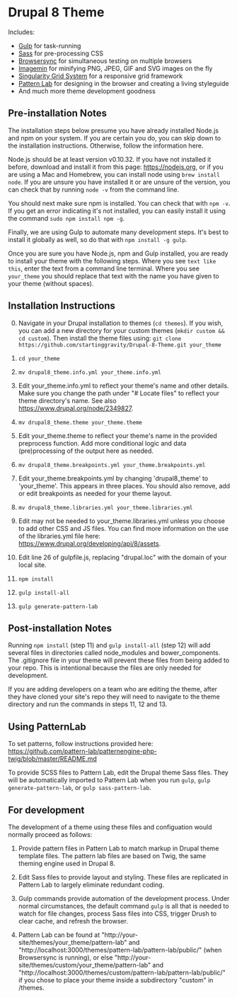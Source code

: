 # Drupal 8 Theme

Includes:
* [Gulp](http://gulpjs.com) for task-running
* [Sass](http://sass-lang.com) for pre-processing CSS
* [Browsersync](http://www.browsersync.io) for simultaneous testing on multiple browsers
* [Imagemin](https://www.npmjs.com/package/gulp-imagemin) for minifying PNG, JPEG, GIF and SVG images on the fly
* [Singularity Grid System](https://github.com/at-import/Singularity) for a responsive grid framework
* [Pattern Lab](http://patternlab.io) for designing in the browser and creating a living styleguide
* And much more theme development goodness

## Pre-installation Notes

The installation steps below presume you have already installed Node.js and npm on your system. If you are certain you do, you can skip down to the installation instructions. Otherwise, follow the information here.

Node.js should be at least version v0.10.32. If you have not installed it before, download and install it from this page: https://nodejs.org, or if you are using a Mac and Homebrew, you can install node using `brew install node`. If you are unsure you have installed it or are unsure of the version, you can check that by running `node -v` from the command line.

You should next make sure npm is installed. You can check that with `npm -v`. If you get an error indicating it's not installed, you can easily install it using the command `sudo npm install npm -g`.

Finally, we are using Gulp to automate many development steps. It's best to install it globally as well, so do that with `npm install -g gulp`.

Once you are sure you have Node.js, npm and Gulp installed, you are ready to install your theme with the following steps. Where you see `text like this`, enter the text from a command line terminal. Where you see `your_theme` you should replace that text with the name you have given to your theme (without spaces).

## Installation Instructions

0. Navigate in your Drupal installation to themes (`cd themes`). If you wish, you can add a new directory for your custom themes (`mkdir custom && cd custom`). Then install the theme files using: `git clone https://github.com/startinggravity/Drupal-8-Theme.git your_theme`

0. `cd your_theme`

0. `mv drupal8_theme.info.yml your_theme.info.yml`

0. Edit your_theme.info.yml to reflect your theme's name and other details. Make sure you change the path under "# Locate files" to reflect your theme directory's name. See also https://www.drupal.org/node/2349827.

0. `mv drupal8_theme.theme your_theme.theme`

0. Edit your_theme.theme to reflect your theme's name in the provided preprocess function. Add more conditional logic
and data (pre)processing of the output here as needed.

0. `mv drupal8_theme.breakpoints.yml your_theme.breakpoints.yml`

0. Edit your_theme.breakpoints.yml by changing 'drupal8_theme' to 'your_theme'. This appears in three places. You should also remove, add or edit breakpoints as needed for your theme layout.

0. `mv drupal8_theme.libraries.yml your_theme.libraries.yml`

0. Edit may not be needed to your_theme.libraries.yml unless you choose to add other CSS and JS files. You can find more information on the use of the libraries.yml file here: https://www.drupal.org/developing/api/8/assets.

0. Edit line 26 of gulpfile.js, replacing "drupal.loc" with the domain of your local site.

0. `npm install`

0. `gulp install-all`

0. `gulp generate-pattern-lab`

## Post-installation Notes

Running `npm install` (step 11) and `gulp install-all` (step 12) will add several files in directories called node_modules and bower_components. The .gitignore file in your theme will prevent these files from being added to your repo. This is intentional because the files are only needed for development. 

If you are adding developers on a team who are editing the theme, after they have cloned your site's repo they will need to navigate to the theme directory and run the commands in steps 11, 12 and 13.

## Using PatternLab

To set patterns, follow instructions provided here: https://github.com/pattern-lab/patternengine-php-twig/blob/master/README.md

To provide SCSS files to Pattern Lab, edit the Drupal theme Sass files. They will be automatically imported to Pattern Lab when you run `gulp`, `gulp generate-pattern-lab`, or `gulp sass-pattern-lab`.

## For development

The development of a theme using these files and configuation would normally proceed as follows:

1. Provide pattern files in Pattern Lab to match markup in Drupal theme template files. The pattern lab files are based on Twig, the same theming engine used in Drupal 8.

1. Edit Sass files to provide layout and styling. These files are replicated in Pattern Lab to largely eliminate redundant coding.

1. Gulp commands provide automation of the development process. Under normal circumstances, the default command `gulp` is all that is needed to watch for file changes, process Sass files into CSS, trigger Drush to clear cache, and refresh the browser.

1. Pattern Lab can be found at "http://your-site/themes/your_theme/pattern-lab" and "http://localhost:3000/themes/pattern-lab/pattern-lab/public/" (when Browsersync is running), or else "http://your-site/themes/custom/your_theme/pattern-lab" and "http://localhost:3000/themes/custom/pattern-lab/pattern-lab/public/" if you chose to place your theme inside a subdirectory "custom" in /themes.
